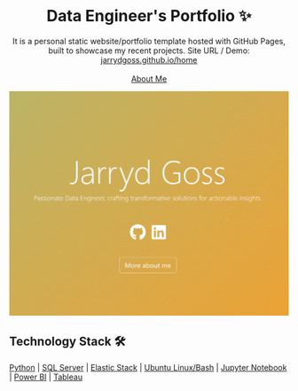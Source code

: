 <!-- PROJECT LOGO -->
<br />
<p align="center">
  <h1 align="center">Data Engineer's Portfolio ✨</h1>

  <p align="center">
    It is a personal static website/portfolio template hosted with GitHub Pages, built to showcase my recent projects. Site URL / Demo: 
    <a href="https://jarrydgoss.github.io/home">jarrydgoss.github.io/home</a>
    <br />
    <br />
    <a href="https://jarrydgoss.github.io">About Me</a>
  </p>
</p>

[![Site preview](/public/social-image.png)](https://jarrydgoss.github.io/home)

## Technology Stack 🛠️

[Python](https://www.python.org//)
| [SQL Server](https://www.microsoft.com/en-au/sql-server/sql-server-2022)
| [Elastic Stack](https://www.elastic.co/elastic-stack)
| [Ubuntu Linux/Bash](https://ubuntu.com/)
| [Jupyter Notebook](https://jupyter.org/)
| [Power BI](https://powerbi.microsoft.com/en-au/)
| [Tableau](https://www.tableau.com/)

